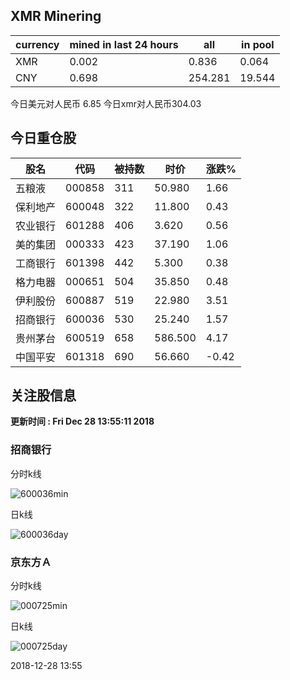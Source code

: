 ## XMR Minering

|currency|mined in last 24 hours|all|in pool|
|---|---|---|---|
|XMR|0.002|0.836|0.064|
|CNY|0.698|254.281|19.544|

今日美元对人民币 6.85	今日xmr对人民币304.03


## 今日重仓股 

|股名|代码|被持数|时价|涨跌%|
|---|---|---|---|---|
|五粮液|000858|311|50.980|1.66|
|保利地产|600048|322|11.800|0.43|
|农业银行|601288|406|3.620|0.56|
|美的集团|000333|423|37.190|1.06|
|工商银行|601398|442|5.300|0.38|
|格力电器|000651|504|35.850|0.48|
|伊利股份|600887|519|22.980|3.51|
|招商银行|600036|530|25.240|1.57|
|贵州茅台|600519|658|586.500|4.17|
|中国平安|601318|690|56.660|-0.42|

## 关注股信息
**更新时间 : Fri Dec 28 13:55:11 2018**
### 招商银行 
分时k线

![600036min](http://image.sinajs.cn/newchart/min/n/sh600036.gif)

日k线

![600036day](http://image.sinajs.cn/newchart/daily/n/sh600036.gif)

### 京东方Ａ 
分时k线

![000725min](http://image.sinajs.cn/newchart/min/n/sz000725.gif)

日k线

![000725day](http://image.sinajs.cn/newchart/daily/n/sz000725.gif)

2018-12-28 13:55